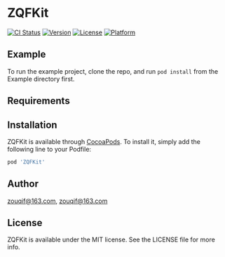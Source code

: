 # ZQFKit

[![CI Status](https://img.shields.io/travis/zouqif@163.com/ZQFKit.svg?style=flat)](https://travis-ci.org/zouqif@163.com/ZQFKit)
[![Version](https://img.shields.io/cocoapods/v/ZQFKit.svg?style=flat)](https://cocoapods.org/pods/ZQFKit)
[![License](https://img.shields.io/cocoapods/l/ZQFKit.svg?style=flat)](https://cocoapods.org/pods/ZQFKit)
[![Platform](https://img.shields.io/cocoapods/p/ZQFKit.svg?style=flat)](https://cocoapods.org/pods/ZQFKit)

## Example

To run the example project, clone the repo, and run `pod install` from the Example directory first.

## Requirements

## Installation

ZQFKit is available through [CocoaPods](https://cocoapods.org). To install
it, simply add the following line to your Podfile:

```ruby
pod 'ZQFKit'
```

## Author

zouqif@163.com, zouqif@163.com

## License

ZQFKit is available under the MIT license. See the LICENSE file for more info.
